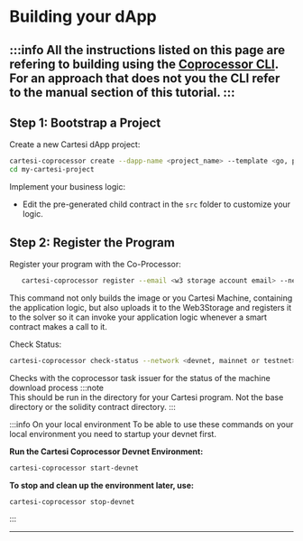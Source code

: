 # Building your dApp

:::info 
All the instructions listed on this page are refering to building using the [Coprocessor CLI](https://github.com/Mugen-Builders/co-processor-cli). For an approach that does not you the CLI refer to the manual section of this tutorial.
:::
---

## Step 1: Bootstrap a Project
Create a new Cartesi dApp project:
   ```bash
   cartesi-coprocessor create --dapp-name <project_name> --template <go, python, javascript, rust>
   cd my-cartesi-project
   ```

Implement your business logic:
   - Edit the pre-generated child contract in the `src` folder to customize your logic.

## Step 2: Register the Program
Register your program with the Co-Processor:
```bash
   cartesi-coprocessor register --email <w3 storage account email> --network <devnet, mainnet or testnet>
```

This command not only builds the image or you Cartesi Machine, containing the application logic, but also uploads it to the Web3Storage and registers it to the solver so it can invoke your application logic whenever a smart contract makes a call to it.

Check Status:

```bash
cartesi-coprocessor check-status --network <devnet, mainnet or testnet>
```

Checks with the coprocessor task issuer for the status of the machine download process
:::note  
This should be run in the directory for your Cartesi program.
Not the base directory or the solidity contract directory.
:::

:::info On your local environment
To be able to use these commands on your local environment you need to startup your devnet first.

**Run the Cartesi Coprocessor Devnet Environment:**
```bash
cartesi-coprocessor start-devnet
```

**To stop and clean up the environment later, use:**
```bash
cartesi-coprocessor stop-devnet
```
:::

---
